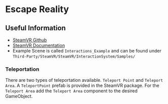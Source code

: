# Escape Reality

## Useful Information

* [SteamVR Github](https://github.com/ValveSoftware/steamvr_unity_plugin)
* [SteamVR Documentation](https://valvesoftware.github.io/steamvr_unity_plugin/)
* Example Scene is called `Interactions_Example` and can be found under `Third-Party/SteamVR/SteamVR/InteractionSystem/Samples/`

### Teleportation

There are two types of teleportation available. `Teleport Point` and `Teleport Area`.
A `TeleportPoint` prefab is provided in the SteamVR package. For the `Teleport Area` add the `Teleport Area` component
to the desired GameObject.

